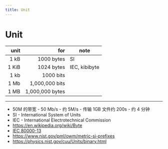 ```yaml
---
title: Unit
---
```


# Unit

|  unit |             for | note          |
| ----: | --------------: | ------------- |
|  1 kB |      1000 bytes | SI            |
| 1 KiB |      1024 bytes | IEC, kibibyte |
|  1 kb |       1000 bits |               |
|  1 Mb |  1,000,000 bits |               |
|  1 MB | 1,000,000 bytes |               |

---

- 50M 的带宽 - 50 Mb/s - 约 5M/s - 传输 1GB 文件约 200s - 约 4 分钟
- SI - International System of Units
- IEC - International Electrotechnical Commission
- https://en.wikipedia.org/wiki/Byte
- [IEC 80000-13](https://en.wikipedia.org/wiki/IEC_80000-13)
- https://www.nist.gov/pml/owm/metric-si-prefixes
- https://physics.nist.gov/cuu/Units/binary.html
